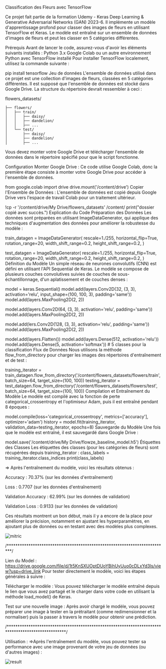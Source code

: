 Classification des Fleurs avec TensorFlow

Ce projet fait partie de la formation Udemy - Keras Deep Learning & Generative Adversarial Networks (GAN) 2023-6. Il implémente un modèle d'apprentissage profond pour classer des images de fleurs en utilisant TensorFlow et Keras. Le modèle est entraîné sur un ensemble de données d'images de fleurs et peut les classer en 5 catégories différentes.

Prérequis
Avant de lancer le code, assurez-vous d'avoir les éléments suivants installés :
Python 3.x
Google Colab ou un autre environnement Python avec TensorFlow installé
Pour installer TensorFlow localement, utilisez la commande suivante :


pip install tensorflow
Jeu de données
L'ensemble de données utilisé dans ce projet est une collection d'images de fleurs, classées en 5 catégories différentes. Il est supposé que l'ensemble de données est stocké dans Google Drive. La structure du répertoire devrait ressembler à ceci :


flowers_datasets/

    ├── flowers/
    │   ├── train/
    │   │   ├── daisy/
    │   │   ├── dandelion/
    │   │   ├── ...
    │   └── test/
    │       ├── daisy/
    │       ├── dandelion/
    │       ├── ...
    
Vous devez monter votre Google Drive et télécharger l'ensemble de données dans le répertoire spécifié pour que le script fonctionne.


Configuration
Monter Google Drive : Ce code utilise Google Colab, donc la première étape consiste à monter votre Google Drive pour accéder à l'ensemble de données.


from google.colab import drive
drive.mount('/content/drive')
Copier l'Ensemble de Données : L'ensemble de données est copié depuis Google Drive vers l'espace de travail Colab pour un traitement ultérieur.

!cp -r '/content/drive/My Drive/flowers_datasets' /content/
print("dossier copié avec succès.")
Explication du Code
Préparation des Données
Les données sont préparées en utilisant ImageDataGenerator, qui applique des techniques d'augmentation des données pour améliorer la robustesse du modèle :

train_datagen = ImageDataGenerator(
    rescale=1./255,
    horizontal_flip=True,
    rotation_range=20,
    width_shift_range=0.2,
    height_shift_range=0.2,
)

test_datagen = ImageDataGenerator(
    rescale=1./255,
    horizontal_flip=True,
    rotation_range=20,
    width_shift_range=0.2,
    height_shift_range=0.2,
)
Définition du Modèle
Un simple réseau de neurones convolutifs (CNN) est défini en utilisant l'API Sequential de Keras. Le modèle se compose de plusieurs couches convolutives suivies de couches de sous-échantillonnage, d'un aplatissement et de couches denses :


model = keras.Sequential()
model.add(layers.Conv2D(32, (3, 3), activation='relu', input_shape=(100, 100, 3), padding='same'))
model.add(layers.MaxPooling2D(2, 2))

model.add(layers.Conv2D(64, (3, 3), activation='relu', padding='same'))
model.add(layers.MaxPooling2D(2, 2))

model.add(lers.Conv2D(128, (3, 3), activation='relu', padding='same'))
model.add(layers.MaxPooling2D(2, 2))

model.add(layers.Flatten())
model.add(layers.Dense(512, activation='relu'))
model.add(layers.Dense(5, activation='softmax'))  # 5 classes pour la classification
Flux de Données
Nous utilisons la méthode flow_from_directory pour charger les images des répertoires d'entraînement et de test :


training_iterator = train_datagen.flow_from_directory('/content/flowers_datasets/flowers/train', batch_size=64, target_size=(100, 100))
testing_iterator = test_datagen.flow_from_directory('/content/flowers_datasets/flowers/test', batch_size=64, target_size=(100, 100))
Compilation et Entraînement du Modèle
Le modèle est compilé avec la fonction de perte categorical_crossentropy et l'optimiseur Adam, puis il est entraîné pendant 8 époques :


model.compile(loss='categorical_crossentropy', metrics=['accuracy'], optimizer='adam')
history = model.fit(training_iterator, validation_data=testing_iterator, epochs=8)
Sauvegarde du Modèle
Une fois que le modèle est entraîné, il est sauvegardé dans Google Drive :


model.save('/content/drive/My Drive/flowze_baseline_model.h5')
Étiquettes des Classes
Les étiquettes des classes (pour les catégories de fleurs) sont récupérées depuis training_iterator :
class_labels = training_iterator.class_indices
print(class_labels)



=> Après l'entraînement du modèle, voici les résultats obtenus :


Accuracy : 70.37% (sur les données d'entraînement)

Loss : 0.7707 (sur les données d'entraînement)

Validation Accuracy : 62.99% (sur les données de validation)

Validation Loss : 0.9133 (sur les données de validation)

Ces résultats montrent un bon début, mais il y a encore de la place pour améliorer la précision, notamment en ajustant les hyperparamètres, en ajoutant plus de données ou en testant avec des modèles plus complexes.

![mitric](https://github.com/user-attachments/assets/12a9f710-ddd2-421a-b13b-255bccdaa703)


/**************************************************************************/

Lien du Model : https://drive.google.com/file/d/1t5KnSXUOptDUoYBihUyUuo0cDLxYd3ls/view?usp=drive_link
Pour tester directement le modèle, voici les étapes générales à suivre :

Télécharger le modèle : Vous pouvez télécharger le modèle entraîné depuis le lien que vous avez partagé et le charger dans votre code en utilisant la méthode load_model() de Keras.

Test sur une nouvelle image : Après avoir chargé le modèle, vous pouvez préparer une image à tester en la prétraitant (comme redimensionner et la normaliser) puis la passer à travers le modèle pour obtenir une prédiction.

/***************************************************************************************************/


Utilisation :
=>Après l'entraînement du modèle, vous pouvez tester sa performance avec une image provenant de votre jeu de données (ou d'autres images) : 

![result](https://github.com/user-attachments/assets/1111576b-c15f-405c-8db3-5c077c45c57c)
